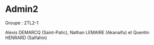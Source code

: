 # Admin2

Groupe : 2TL2-1

Alexis DEMARCQ (Saint-Patic), Nathan LEMAIRE (Akanaifu) et Quentin HENRARD (Salfahin)

